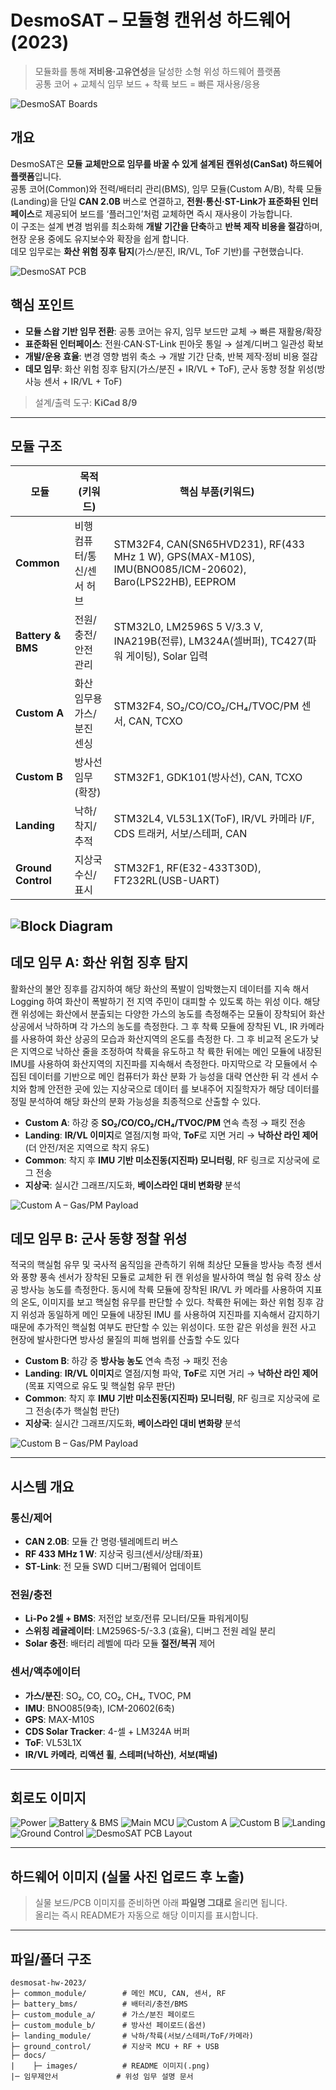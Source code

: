 # DesmoSAT – 모듈형 캔위성 하드웨어 (2023)

> 모듈화를 통해 **저비용·고유연성**을 달성한 소형 위성 하드웨어 플랫폼  
> 공통 코어 + 교체식 임무 보드 + 착륙 보드 = 빠른 재사용/응용

<!-- 히어로: 실물 사진 준비 전, 회로도 콜라주로 임시 노출 -->
<!-- 실물 사진을 올리면 아래 경로로 교체: docs/images/hero-boards.png -->
![DesmoSAT Boards](docs/images/hero-schematics.png)

## 개요
DesmoSAT은 **모듈 교체만으로 임무를 바꿀 수 있게 설계된 캔위성(CanSat) 하드웨어 플랫폼**입니다.  
공통 코어(Common)와 전력/배터리 관리(BMS), 임무 모듈(Custom A/B), 착륙 모듈(Landing)을 단일 **CAN 2.0B** 버스로 연결하고, **전원·통신·ST-Link가 표준화된 인터페이스**로 제공되어 보드를 ‘플러그인’처럼 교체하면 즉시 재사용이 가능합니다.  
이 구조는 설계 변경 범위를 최소화해 **개발 기간을 단축**하고 **반복 제작 비용을 절감**하며, 현장 운용 중에도 유지보수와 확장을 쉽게 합니다.  
데모 임무로는 **화산 위험 징후 탐지**(가스/분진, IR/VL, ToF 기반)를 구현했습니다.

![DesmoSAT PCB](docs/images/pcb-3D-rander.png)

## 핵심 포인트
- **모듈 스왑 기반 임무 전환**: 공통 코어는 유지, 임무 보드만 교체 → 빠른 재활용/확장  
- **표준화된 인터페이스**: 전원·CAN·ST-Link 핀아웃 통일 → 설계/디버그 일관성 확보  
- **개발/운용 효율**: 변경 영향 범위 축소 → 개발 기간 단축, 반복 제작·정비 비용 절감  
- **데모 임무**: 화산 위험 징후 탐지(가스/분진 + IR/VL + ToF), 군사 동향 정찰 위성(방사능 센서 + IR/VL + ToF)

> 설계/출력 도구: **KiCad 8/9** 

---

## 모듈 구조

| 모듈 | 목적(키워드) | 핵심 부품(키워드) |
|---|---|---|
| **Common** | 비행 컴퓨터/통신/센서 허브 | STM32F4, CAN(SN65HVD231), RF(433 MHz 1 W), GPS(MAX-M10S), IMU(BNO085/ICM-20602), Baro(LPS22HB), EEPROM |
| **Battery & BMS** | 전원/충전/안전 관리 | STM32L0, LM2596S 5 V/3.3 V, INA219B(전류), LM324A(셀버퍼), TC427(파워 게이팅), Solar 입력 |
| **Custom A** | 화산 임무용 가스/분진 센싱 | STM32F4, SO₂/CO/CO₂/CH₄/TVOC/PM 센서, CAN, TCXO |
| **Custom B** | 방사선 임무(확장) | STM32F1, GDK101(방사선), CAN, TCXO |
| **Landing** | 낙하/착지/추적 | STM32L4, VL53L1X(ToF), IR/VL 카메라 I/F, CDS 트래커, 서보/스테퍼, CAN |
| **Ground Control** | 지상국 수신/표시 | STM32F1, RF(E32-433T30D), FT232RL(USB-UART) |

<!-- 블록 다이어그램(상위 시트) 스크린샷 -->
![Block Diagram](docs/images/block-diagram1.png)
---

## 데모 임무 A: 화산 위험 징후 탐지
  활화산의 불안 징후를 감지하여 해당 화산의 폭발이 임박했는지 데이터를 지속
해서 Logging 하여 화산이 폭발하기 전 지역 주민이 대피할 수 있도록 하는 위성
이다.
  해당 캔 위성에는 화산에서 분출되는 다양한 가스의 농도를 측정해주는 모듈이
장착되어 화산 상공에서 낙하하며 각 가스의 농도를 측정한다. 그 후 착륙 모듈에
장착된 VL, IR 카메라를 사용하여 화산 상공의 모습과 화산지역의 온도를 측정한
다. 그 후 비교적 온도가 낮은 지역으로 낙하산 줄을 조정하여 착륙을 유도하고 착
륙한 뒤에는 메인 모듈에 내장된 IMU를 사용하여 화산지역의 지진파를 지속해서
측정한다.
  마지막으로 각 모듈에서 수집된 데이터를 기반으로 메인 컴퓨터가 화산 분화 가
능성을 대략 연산한 뒤 각 센서 수치와 함께 안전한 곳에 있는 지상국으로 데이터
를 보내주어 지질학자가 해당 데이터를 정밀 분석하여 해당 화산의 분화 가능성을
최종적으로 산출할 수 있다.

- **Custom A**: 하강 중 **SO₂/CO/CO₂/CH₄/TVOC/PM** 연속 측정 → 패킷 전송  
- **Landing**: **IR/VL 이미지**로 열점/지형 파악, **ToF**로 지면 거리 → **낙하산 라인 제어**(더 안전/저온 지역으로 착지 유도)  
- **Common**: 착지 후 **IMU 기반 미소진동(지진파) 모니터링**, RF 링크로 지상국에 로그 전송  
- **지상국**: 실시간 그래프/지도화, **베이스라인 대비 변화량** 분석

<!-- Custom A: 실물 사진 준비 전, 회로도 이미지 임시 노출 -->
![Custom A – Gas/PM Payload](docs/images/custom-a.png)


## 데모 임무 B: 군사 동향 정찰 위성
  적국의 핵실험 유무 및 국사적 움직임을 관측하기 위해 최상단 모듈을 방사능
측정 센서와 풍향 풍속 센서가 장착된 모듈로 교체한 뒤 캔 위성을 발사하여 핵실
험 유력 장소 상공 방사능 농도를 측정한다. 동시에 착륙 모듈에 장착된 IR/VL 카
메라를 사용하여 지표의 온도, 이미지를 보고 핵실험 유무를 판단할 수 있다.
  착륙한 뒤에는 화산 위험 징후 감지 위성과 동일하게 메인 모듈에 내장된 IMU
를 사용하여 지진파를 지속해서 감지하기 때문에 추가적인 핵실험 여부도 판단할
수 있는 위성이다. 
  또한 같은 위성을 원전 사고 현장에 발사한다면 방사성 물질의
피해 범위를 산출할 수도 있다

- **Custom B**: 하강 중 **방사능 농도** 연속 측정 → 패킷 전송  
- **Landing**: **IR/VL 이미지**로 열점/지형 파악, **ToF**로 지면 거리 → **낙하산 라인 제어**(목표 지역으로 유도 및 핵실험 유무 판단)  
- **Common**: 착지 후 **IMU 기반 미소진동(지진파) 모니터링**, RF 링크로 지상국에 로그 전송(추가 핵실험 판단)
- **지상국**: 실시간 그래프/지도화, **베이스라인 대비 변화량** 분석

<!-- Custom B: 실물 사진 준비 전, 회로도 이미지 임시 노출 -->
![Custom B – Gas/PM Payload](docs/images/custom-b.png)

---

## 시스템 개요

### 통신/제어
- **CAN 2.0B**: 모듈 간 명령·텔레메트리 버스
- **RF 433 MHz 1 W**: 지상국 링크(센서/상태/좌표)
- **ST-Link**: 전 모듈 SWD 디버그/펌웨어 업데이트

### 전원/충전
- **Li-Po 2셀 + BMS**: 저전압 보호/전류 모니터/모듈 파워게이팅
- **스위칭 레귤레이터**: LM2596S-5/-3.3 (효율), 디버그 전원 레일 분리
- **Solar 충전**: 배터리 레벨에 따라 모듈 **절전/복귀** 제어

### 센서/액추에이터
- **가스/분진**: SO₂, CO, CO₂, CH₄, TVOC, PM
- **IMU**: BNO085(9축), ICM-20602(6축)
- **GPS**: MAX-M10S
- **CDS Solar Tracker**: 4-셀 + LM324A 버퍼
- **ToF**: VL53L1X
- **IR/VL 카메라**, **리액션 휠**, **스테퍼(낙하산)**, **서보(패널)**

---

## 회로도 이미지

![Power](docs/images/power.png)
![Battery & BMS](docs/images/battery-bms.png)
![Main MCU](docs/images/main-mcu.png)
![Custom A](docs/images/custom-a.png)
![Custom B](docs/images/custom-b.png)
![Landing](docs/images/landing.png)
![Ground Control](docs/images/ground-control.png)
![DesmoSAT PCB Layout](docs/images/pcb-layout.png)

---

## 하드웨어 이미지 (실물 사진 업로드 후 노출)

> 실물 보드/PCB 이미지를 준비하면 아래 **파일명 그대로** 올리면 됩니다.  
> 올리는 즉시 README가 자동으로 해당 이미지를 표시합니다.

<!-- 히어로 실물 합성 -->
<!-- 올릴 파일: docs/images/hero-boards.png -->

<!-- Common -->
<!-- 올릴 파일: docs/images/common-top.png, docs/images/common-pcb.png -->

<!-- Battery & BMS -->
<!-- 올릴 파일: docs/images/bms-top.png, docs/images/bms-pcb.png -->

<!-- Custom A (센서 라벨 강조판 권장) -->
<!-- 올릴 파일: docs/images/custom-a-board.png, docs/images/custom-a-sensors-labeled.png -->

<!-- Custom B -->
<!-- 올릴 파일: docs/images/custom-b-top.png -->

<!-- Landing -->
<!-- 올릴 파일: docs/images/landing-top.png, docs/images/landing-pcb.png -->

<!-- Ground Control -->
<!-- 올릴 파일: docs/images/gcs-top.png -->

---

## 파일/폴더 구조

```text
desmosat-hw-2023/
├─ common_module/        # 메인 MCU, CAN, 센서, RF
├─ battery_bms/          # 배터리/충전/BMS
├─ custom_module_a/      # 가스/분진 페이로드
├─ custom_module_b/      # 방사선 페이로드(옵션)
├─ landing_module/       # 낙하/착륙(서보/스테퍼/ToF/카메라)
├─ ground_control/       # 지상국 MCU + RF + USB
├─ docs/
|    ├─ images/          # README 이미지(.png)
|─ 임무제안서             # 위성 임무 설명 문서
